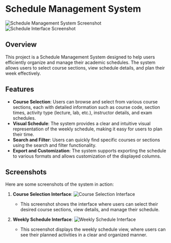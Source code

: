# Schedule Management System

![Schedule Management System Screenshot](./path-to-your-image-1.png)
![Schedule Interface Screenshot](./path-to-your-image-2.png)

## Overview

This project is a Schedule Management System designed to help users efficiently organize and manage their academic schedules. The system allows users to select course sections, view schedule details, and plan their week effectively.

## Features

- **Course Selection**: Users can browse and select from various course sections, each with detailed information such as course code, section times, activity type (lecture, lab, etc.), instructor details, and exam schedules.
- **Visual Schedule**: The system provides a clear and intuitive visual representation of the weekly schedule, making it easy for users to plan their time.
- **Search and Filter**: Users can quickly find specific courses or sections using the search and filter functionality.
- **Export and Customization**: The system supports exporting the schedule to various formats and allows customization of the displayed columns.

## Screenshots

Here are some screenshots of the system in action:

1. **Course Selection Interface**: 
   ![Course Selection Interface](./path-to-your-image-1.png)
   - This screenshot shows the interface where users can select their desired course sections, view details, and manage their schedule.

2. **Weekly Schedule Interface**:
   ![Weekly Schedule Interface](./path-to-your-image-2.png)
   - This screenshot displays the weekly schedule view, where users can see their planned activities in a clear and organized manner.
